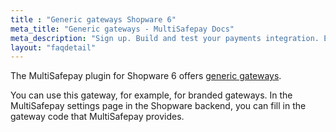 ```yaml
---
title : "Generic gateways Shopware 6"
meta_title: "Generic gateways - MultiSafepay Docs"
meta_description: "Sign up. Build and test your payments integration. Explore our products and services. Use our API Reference, SDKs, and wrappers. Get support."
layout: "faqdetail"
---
```


The MultiSafepay plugin for Shopware 6 offers [generic gateways](/faq/general/generic-gateways/).

You can use this gateway, for example, for branded gateways. In the MultiSafepay settings page in the Shopware backend, you can fill in the gateway code that MultiSafepay provides.

